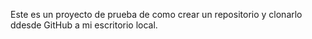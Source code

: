 Este es un proyecto de prueba de como crear un repositorio y clonarlo ddesde GitHub a mi escritorio local.
